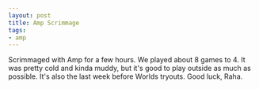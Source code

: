 ```yaml
---
layout: post
title: Amp Scrimmage
tags:
- amp
---
```


Scrimmaged with Amp for a few hours. We played about 8 games to 4. It was pretty cold and kinda muddy, but it's good to play outside as much as possible. It's also the last week before Worlds tryouts. Good luck, Raha.
